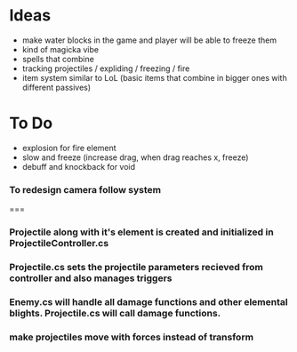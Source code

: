 Ideas
=====

- make water blocks in the game and player will be able to freeze them
- kind of magicka vibe
- spells that combine
- tracking projectiles / expliding / freezing / fire
- item system similar to LoL (basic items that combine in bigger ones with different passives)



To Do
====

- explosion for fire element
- slow and freeze (increase drag, when drag reaches x, freeze)
- debuff and knockback for void

### To redesign camera follow system



===

### Projectile along with it's element is created and initialized in ProjectileController.cs

### Projectile.cs sets the projectile parameters recieved from controller and also manages triggers

### Enemy.cs will handle all damage functions and other elemental blights. Projectile.cs will call damage functions.

### make projectiles move with forces instead of transform
